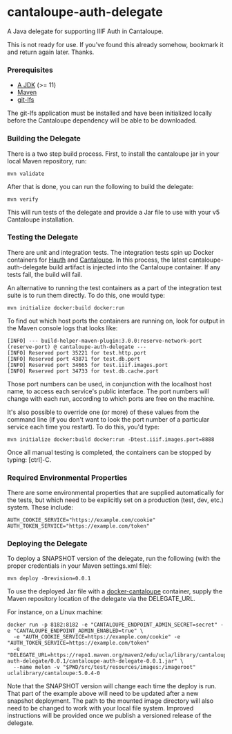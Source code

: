 # cantaloupe-auth-delegate

A Java delegate for supporting IIIF Auth in Cantaloupe.

This is not ready for use. If you've found this already somehow, bookmark it and return again later. Thanks.

### Prerequisites

* [A JDK](https://adoptopenjdk.net/) (>= 11)
* [Maven](https://maven.apache.org/)
* [git-lfs](https://git-lfs.github.com/)

The git-lfs application must be installed and have been initialized locally before the Cantaloupe dependency will be able to be downloaded.

### Building the Delegate

There is a two step build process. First, to install the cantaloupe jar in your local Maven repository, run:

    mvn validate

After that is done, you can run the following to build the delegate:

    mvn verify

This will run tests of the delegate and provide a Jar file to use with your v5 Cantaloupe installation.

### Testing the Delegate

There are unit and integration tests. The integration tests spin up Docker containers for [Hauth](https://github.com/UCLALibrary/hauth) and [Cantaloupe](https://github.com/uclalibrary/docker-cantaloupe). In this process, the latest cantaloupe-auth-delegate build artifact is injected into the Cantaloupe container. If any tests fail, the build will fail.

An alternative to running the test containers as a part of the integration test suite is to run them directly. To do this, one would type:

    mvn initialize docker:build docker:run

To find out which host ports the containers are running on, look for output in the Maven console logs that looks like:

    [INFO] --- build-helper-maven-plugin:3.0.0:reserve-network-port (reserve-port) @ cantaloupe-auth-delegate ---
    [INFO] Reserved port 35221 for test.http.port
    [INFO] Reserved port 43871 for test.db.port
    [INFO] Reserved port 34665 for test.iiif.images.port
    [INFO] Reserved port 34733 for test.db.cache.port

Those port numbers can be used, in conjunction with the localhost host name, to access each service's public interface. The port numbers will change with each run, according to which ports are free on the machine.

It's also possible to override one (or more) of these values from the command line (if you don't want to look the port number of a particular service each time you restart). To do this, you'd type:

    mvn initialize docker:build docker:run -Dtest.iiif.images.port=8888

Once all manual testing is completed, the containers can be stopped by typing: [ctrl]-C.

### Required Environmental Properties

There are some environmental properties that are supplied automatically for the tests, but which need to be explicitly set on a production (test, dev, etc.) system. These include:

    AUTH_COOKIE_SERVICE="https://example.com/cookie"
    AUTH_TOKEN_SERVICE="https://example.com/token"

### Deploying the Delegate

To deploy a SNAPSHOT version of the delegate, run the following (with the proper credentials in your Maven settings.xml file):

    mvn deploy -Drevision=0.0.1

To use the deployed Jar file with a [docker-cantaloupe](https://github.com/uclalibrary/docker-cantaloupe) container, supply the Maven repository location of the delegate via the DELEGATE_URL.

For instance, on a Linux machine:

    docker run -p 8182:8182 -e "CANTALOUPE_ENDPOINT_ADMIN_SECRET=secret" -e "CANTALOUPE_ENDPOINT_ADMIN_ENABLED=true" \
      -e "AUTH_COOKIE_SERVICE=https://example.com/cookie" -e "AUTH_TOKEN_SERVICE=https://example.com/token"
      -e "DELEGATE_URL=https://repo1.maven.org/maven2/edu/ucla/library/cantaloupe-auth-delegate/0.0.1/cantaloupe-auth-delegate-0.0.1.jar" \
      --name melon -v "$PWD/src/test/resources/images:/imageroot" uclalibrary/cantaloupe:5.0.4-0

Note that the SNAPSHOT version will change each time the deploy is run. That part of the example above will need to be updated after a new snapshot deployment. The path to the mounted image directory will also need to be changed to work with your local file system. Improved instructions will be provided once we publish a versioned release of the delegate.

